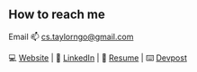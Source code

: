 ## How to reach me

Email 📫 cs.taylorngo@gmail.com

💻 [Website](https://www.taylorngo.com/) | 💼 [LinkedIn](https://www.linkedin.com/in/taylor-ngo/) | 📎 [Resume](https://www.taylorngo.com/src/resumes/taylorngoresume.pdf) | ⌨️ [Devpost](https://devpost.com/tayylorngo)
